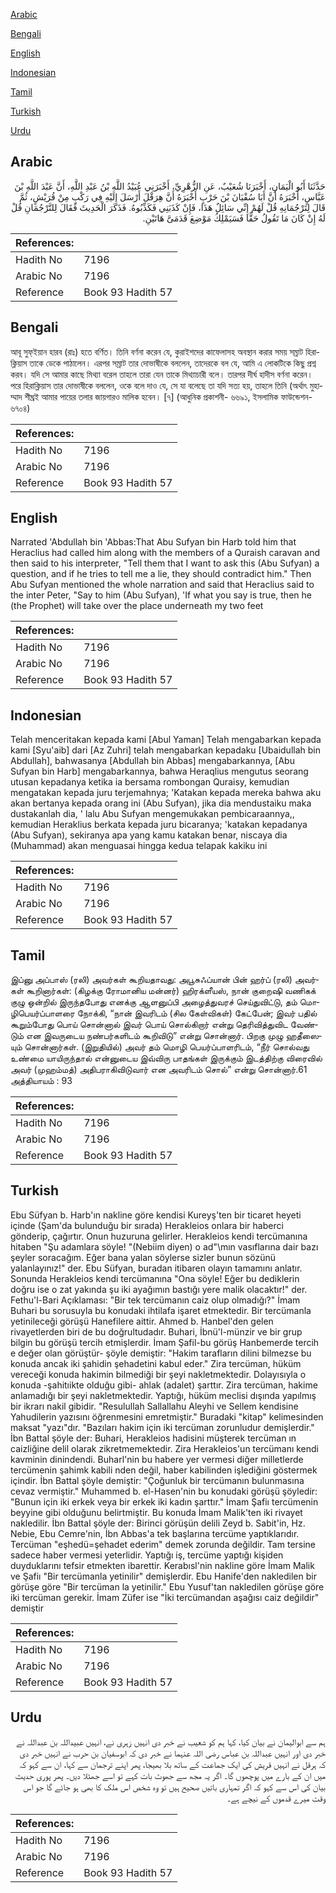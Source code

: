 [Arabic](#arabic)

[Bengali](#bengali)

[English](#english)

[Indonesian](#indonesian)

[Tamil](#tamil)

[Turkish](#turkish)

[Urdu](#urdu)

## Arabic


<div dir="rtl" lang="ar" style={{fontSize:'larger',backgroundColor:'#f8f9fa',padding:20}}>
حَدَّثَنَا أَبُو الْيَمَانِ، أَخْبَرَنَا شُعَيْبٌ، عَنِ الزُّهْرِيِّ، أَخْبَرَنِي عُبَيْدُ اللَّهِ بْنُ عَبْدِ اللَّهِ، أَنَّ عَبْدَ اللَّهِ بْنَ عَبَّاسٍ، أَخْبَرَهُ أَنَّ أَبَا سُفْيَانَ بْنَ حَرْبٍ أَخْبَرَهُ أَنَّ هِرَقْلَ أَرْسَلَ إِلَيْهِ فِي رَكْبٍ مِنْ قُرَيْشٍ، ثُمَّ قَالَ لِتَرْجُمَانِهِ قُلْ لَهُمْ إِنِّي سَائِلٌ هَذَا، فَإِنْ كَذَبَنِي فَكَذِّبُوهُ‏.‏ فَذَكَرَ الْحَدِيثَ فَقَالَ لِلتَّرْجُمَانِ قُلْ لَهُ إِنْ كَانَ مَا تَقُولُ حَقًّا فَسَيَمْلِكُ مَوْضِعَ قَدَمَىَّ هَاتَيْنِ‏.‏
</div>
<div style={{backgroundColor:'#f8f9fa',padding:20, marginBottom: 10}}><table> <thead> <tr> <th>References:</th> <th></th> </tr> </thead> <tbody><tr><td>Hadith No</td><td>7196</td></tr><tr><td>Arabic No</td><td>7196</td></tr><tr><td>Reference</td><td>Book 93 Hadith 57</td></tr></tbody></table></div>

## Bengali


<div dir="ltr" lang="bn" style={{fontSize:'larger',backgroundColor:'#f8f9fa',padding:20}}>
আবূ সুফ্ইয়ান হারব (রাঃ) হতে বর্ণিত। তিনি বর্ণনা করেন যে, কুরাইশদের কাফেলাসহ অবস্থান করার সময় সম্রাট হিরাক্লিয়াস তাকে ডেকে পাঠালেন। এরপর সম্রাট তার দোভাষীকে বললেন, তাদেরকে বল যে, আমি এ লোকটিকে কিছু প্রশ্ন করব। যদি সে আমার কাছে মিথ্যা বরেল তাহলে তারা যেন তাকে মিথ্যাচারী বলে। তারপর দীর্ঘ হাদীস বর্ণনা করেন। পরে হিরাক্লিয়াস তার দোভাষীকে বললেন, ওকে বলে দাও যে, সে যা বলেছে তা যদি সত্য হয়, তাহলে তিনি (অর্থাৎ মুহাম্মাদ শীঘ্রই আমার পায়ের তলার জায়গারও মালিক হবেন। [৭] (আধুনিক প্রকাশনী- ৬৬৯১, ইসলামিক ফাউন্ডেশন- ৬৭০৪)
</div>
<div style={{backgroundColor:'#f8f9fa',padding:20, marginBottom: 10}}><table> <thead> <tr> <th>References:</th> <th></th> </tr> </thead> <tbody><tr><td>Hadith No</td><td>7196</td></tr><tr><td>Arabic No</td><td>7196</td></tr><tr><td>Reference</td><td>Book 93 Hadith 57</td></tr></tbody></table></div>

## English


<div dir="ltr" lang="en" style={{fontSize:'larger',backgroundColor:'#f8f9fa',padding:20}}>
Narrated 'Abdullah bin 'Abbas:That Abu Sufyan bin Harb told him that Heraclius had called him along with the members of a Quraish caravan and then said to his interpreter, "Tell them that I want to ask this (Abu Sufyan) a question, and if he tries to tell me a lie, they should contradict him." Then Abu Sufyan mentioned the whole narration and said that Heraclius said to the inter Peter, "Say to him (Abu Sufyan), 'If what you say is true, then he (the Prophet) will take over the place underneath my two feet
</div>
<div style={{backgroundColor:'#f8f9fa',padding:20, marginBottom: 10}}><table> <thead> <tr> <th>References:</th> <th></th> </tr> </thead> <tbody><tr><td>Hadith No</td><td>7196</td></tr><tr><td>Arabic No</td><td>7196</td></tr><tr><td>Reference</td><td>Book 93 Hadith 57</td></tr></tbody></table></div>

## Indonesian


<div dir="ltr" lang="id" style={{fontSize:'larger',backgroundColor:'#f8f9fa',padding:20}}>
Telah menceritakan kepada kami [Abul Yaman] Telah mengabarkan kepada kami [Syu'aib] dari [Az Zuhri] telah mengabarkan kepadaku [Ubaidullah bin Abdullah], bahwasanya [Abdullah bin Abbas] mengabarkannya, [Abu Sufyan bin Harb] mengabarkannya, bahwa Heraqlius mengutus seorang utusan kepadanya ketika ia bersama rombongan Quraisy, kemudian mengatakan kepada juru terjemahnya; 'Katakan kepada mereka bahwa aku akan bertanya kepada orang ini (Abu Sufyan), jika dia mendustaiku maka dustakanlah dia, ' lalu Abu Sufyan mengemukakan pembicaraannya,, kemudian Heraklius berkata kepada juru bicaranya; 'katakan kepadanya (Abu Sufyan), sekiranya apa yang kamu katakan benar, niscaya dia (Muhammad) akan menguasai hingga kedua telapak kakiku ini
</div>
<div style={{backgroundColor:'#f8f9fa',padding:20, marginBottom: 10}}><table> <thead> <tr> <th>References:</th> <th></th> </tr> </thead> <tbody><tr><td>Hadith No</td><td>7196</td></tr><tr><td>Arabic No</td><td>7196</td></tr><tr><td>Reference</td><td>Book 93 Hadith 57</td></tr></tbody></table></div>

## Tamil


<div dir="ltr" lang="ta" style={{fontSize:'larger',backgroundColor:'#f8f9fa',padding:20}}>
இப்னு அப்பாஸ் (ரலி) அவர்கள் கூறியதாவது: அபூசுஃப்யான் பின் ஹர்ப் (ரலி) அவர்கள் கூறினார்கள்: (கிழக்கு ரோமானிய மன்னர்) ஹிரக்ளீயஸ், நான் குறைஷி வணிகக் குழு ஒன்றில் இருந்தபோது எனக்கு ஆளனுப்பி அழைத்துவரச் செய்துவிட்டு, தம் மொழிபெயர்ப்பாளரை நோக்கி, “நான் இவரிடம் (சில கேள்விகள்) கேட்பேன்; இவர் பதில் கூறும்போது பொய் சொன்னால் இவர் பொய் சொல்கிறார் என்று தெரிவித்துவிட வேண்டும் என இவருடைய நண்பர்களிடம் கூறிவிடு” என்று சொன்னார். பிறகு முழு ஹதீஸையும் சொன்னார்கள். (இறுதியில்) அவர் தம் மொழி பெயர்ப்பாளரிடம், “நீர் சொல்வது உண்மை யாயிருந்தால் என்னுடைய இவ்விரு பாதங்கள் இருக்கும் இடத்திற்கு விரைவில் அவர் (முஹம்மத்) அதிபராகிவிடுவார் என அவரிடம் சொல்” என்று சொன்னார்.61 அத்தியாயம் : 93
</div>
<div style={{backgroundColor:'#f8f9fa',padding:20, marginBottom: 10}}><table> <thead> <tr> <th>References:</th> <th></th> </tr> </thead> <tbody><tr><td>Hadith No</td><td>7196</td></tr><tr><td>Arabic No</td><td>7196</td></tr><tr><td>Reference</td><td>Book 93 Hadith 57</td></tr></tbody></table></div>

## Turkish


<div dir="ltr" lang="tr" style={{fontSize:'larger',backgroundColor:'#f8f9fa',padding:20}}>
Ebu Süfyan b. Harb'ın nakline göre kendisi Kureyş'ten bir ticaret heyeti içinde (Şam'da bulunduğu bir sırada) Herakleios onlara bir haberci gönderip, çağırtır. Onun huzuruna gelirler. Herakleios kendi tercümanına hitaben "Şu adamlara söyle! "(Nebiim diyen) o ad"\mın vasıflarına dair bazı şeyler soracağım. Eğer bana yalan söylerse sizler bunun sözünü yalanlayınız!" der. Ebu Süfyan, buradan itibaren olayın tamamını anlatır. Sonunda Herakleios kendi tercümanına "Ona söyle! Eğer bu dediklerin doğru ise o zat yakında şu iki ayağımın bastığı yere malik olacaktır!" der. Fethu'l-Bari Açıklaması: "Bir tek tercümanın caiz olup olmadığı?" İmam Buhari bu sorusuyla bu konudaki ihtilafa işaret etmektedir. Bir tercümanla yetinileceği görüşü Hanefilere aittir. Ahmed b. Hanbel'den gelen rivayetlerden biri de bu doğrultudadır. Buhari, İbnü'l-münzir ve bir grup bilgin bu görüşü tercih etmişlerdir. İmam Şafil-bu görüş Hanbemerde tercih e değer olan görüştür- şöyle demiştir: "Hakim tarafların dilini bilmezse bu konuda ancak iki şahidin şehadetini kabul eder." Zira tercüman, hüküm vereceği konuda hakimin bilmediği bir şeyi nakletmektedir. Dolayısıyla o konuda -şahitıikte olduğu gibi- ahlak (adalet) şarttır. Zira tercüman, hakime anlamadığı bir şeyi nakletmektedir. Yaptığı, hüküm meclisi dışında yapılmış bir ikrarı nakil gibidir. "Resulullah Sallallahu Aleyhi ve Sellem kendisine Yahudilerin yazısını öğrenmesini emretmiştir." Buradaki "kitap" kelimesinden maksat "yazı"dır. "Bazıları hakim için iki tercüman zorunludur demişlerdir." İbn Battal şöyle der: Buhari, Herakleios hadisini müşterek tercüman ın caizliğine delil olarak zikretmemektedir. Zira Herakleios'un tercümanı kendi kavminin dinindendi. Buharl'nin bu habere yer vermesi diğer milletlerde tercümenin şahimk kabili nden değil, haber kabilinden işlediğini göstermek içindir. İbn Battal şöyle demiştir: "Çoğunluk bir tercümanın bulunmasına cevaz vermiştir." Muhammed b. el-Hasen'nin bu konudaki görüşü şöyledir: "Bunun için iki erkek veya bir erkek iki kadın şarttır." İmam Şafiı tercümenin beyyine gibi olduğunu belirtmiştir. Bu konuda İmam Malik'ten iki rivayet nakledilir. İbn Battal şöyle der: Birinci görüşün delili Zeyd b. Sabit'in, Hz. Nebie, Ebu Cemre'nin, İbn Abbas'a tek başlarına tercüme yaptıklarıdır. Tercüman "eşhedü=şehadet ederim" demek zorunda değildir. Tam tersine sadece haber vermesi yeterlidir. Yaptığı iş, tercüme yaptığı kişiden duyduklarını tefsir etmekten ibarettir. Kerabısl'nin nakline göre İmam Malik ve Şafiı "Bir tercümanla yetinilir" demişlerdir. Ebu Hanife'den nakledilen bir görüşe göre "Bir tercüman la yetinilir." Ebu Yusuf'tan nakledilen görüşe göre iki tercüman gerekir. İmam Züfer ise "İki tercümandan aşağısı caiz değildir" demiştir
</div>
<div style={{backgroundColor:'#f8f9fa',padding:20, marginBottom: 10}}><table> <thead> <tr> <th>References:</th> <th></th> </tr> </thead> <tbody><tr><td>Hadith No</td><td>7196</td></tr><tr><td>Arabic No</td><td>7196</td></tr><tr><td>Reference</td><td>Book 93 Hadith 57</td></tr></tbody></table></div>

## Urdu


<div dir="rtl" lang="ur" style={{fontSize:'larger',backgroundColor:'#f8f9fa',padding:20}}>
ہم سے ابوالیمان نے بیان کیا، کہا ہم کو شعیب نے خبر دی انہیں زہری نے، انہیں عبیداللہ بن عبداللہ نے خبر دی اور انہیں عبداللہ بن عباس رضی اللہ عنہما نے خبر دی کہ ابوسفیان بن حرب نے انہیں خبر دی کہ ہرقل نے انہیں قریش کی ایک جماعت کے ساتھ بلا بھیجا، پھر اپنے ترجمان سے کہا، ان سے کہو کہ میں ان کے بارے میں پوچھوں گا۔ اگر یہ مجھ سے جھوٹ بات کہے تو اسے جھٹلا دیں۔ پھر پوری حدیث بیان کی اس سے کہو کہ اگر تمہاری باتیں صحیح ہیں تو وہ شخص اس ملک کا بھی ہو جائے گا جو اس وقت میرے قدموں کے نیچے ہے۔
</div>
<div style={{backgroundColor:'#f8f9fa',padding:20, marginBottom: 10}}><table> <thead> <tr> <th>References:</th> <th></th> </tr> </thead> <tbody><tr><td>Hadith No</td><td>7196</td></tr><tr><td>Arabic No</td><td>7196</td></tr><tr><td>Reference</td><td>Book 93 Hadith 57</td></tr></tbody></table></div>